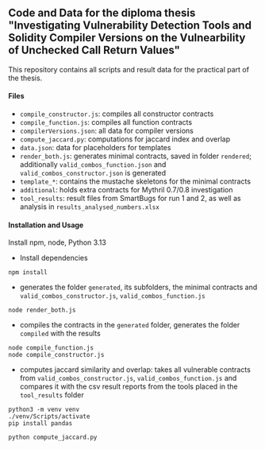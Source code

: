 
## Code and Data for the diploma thesis "Investigating Vulnerability Detection Tools and Solidity Compiler Versions on the Vulnearbility of Unchecked Call Return Values"

This repository contains all scripts and result data for the practical part of the thesis.

#### Files
- ``compile_constructor.js``: compiles all constructor contracts
- ``compile_function.js``: compiles all function contracts
- ``compilerVersions.json``: all data for compiler versions
- ``compute_jaccard.py``: computations for jaccard index and overlap
- ``data.json``: data for placeholders for templates
- ``render_both.js``: generates minimal contracts, saved in folder ``rendered``; additionally ``valid_combos_function.json`` and ``valid_combos_constructor.json`` is generated
-  ``template_*``: contains the mustache skeletons for the minimal contracts
- ``additional``: holds extra contracts for Mythril 0.7/0.8 investigation
- ``tool_results``: result files from SmartBugs for run 1 and 2, as well as analysis in ``results_analysed_numbers.xlsx``

#### Installation and Usage
Install npm, node, Python 3.13

* Install dependencies
```console
npm install
```

* generates the folder ``generated``, its subfolders, the minimal contracts and ``valid_combos_constructor.js``, ``valid_combos_function.js``
```console
node render_both.js
```

* compiles the contracts in the ``generated`` folder, generates the folder ``compiled`` with the results
```console
node compile_function.js
node compile_constructor.js
```

* computes jaccard similarity and overlap: takes all vulnerable contracts from ``valid_combos_constructor.js``, ``valid_combos_function.js`` and compares it with the csv result reports from the tools placed in the ``tool_results`` folder

```console
python3 -m venv venv
./venv/Scripts/activate
pip install pandas

python compute_jaccard.py
```
